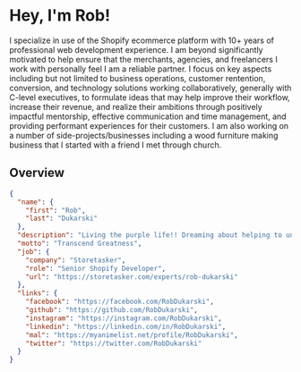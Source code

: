 # Hey, I'm Rob!

I specialize in use of the Shopify ecommerce platform with 10+ years of professional web development experience. I am beyond significantly motivated to help ensure that the merchants, agencies, and freelancers I work with personally feel I am a reliable partner. I focus on key aspects including but not limited to business operations, customer rentention, conversion, and technology solutions working collaboratively, generally with C-level executives, to formulate ideas that may help improve their workflow, increase their revenue, and realize their ambitions through positively impactful mentorship, effective communication and time management, and providing performant experiences for their customers. I am also working on a number of side-projects/businesses including a wood furniture making business that I started with a friend I met through church.

## Overview

```json
{
  "name": {
    "first": "Rob",
    "last": "Dukarski"
  },
  "description": "Living the purple life!! Dreaming about helping to unite the world!",
  "motto": "Transcend Greatness",
  "job": {
    "company": "Storetasker",
    "role": "Senior Shopify Developer",
    "url": "https://storetasker.com/experts/rob-dukarski"
  },
  "links": {
    "facebook": "https://facebook.com/RobDukarski",
    "github": "https://github.com/RobDukarski",
    "instagram": "https://instagram.com/RobDukarski",
    "linkedin": "https://linkedin.com/in/RobDukarski",
    "mal": "https://myanimelist.net/profile/RobDukarski",
    "twitter": "https://twitter.com/RobDukarski"
  }
}
```
